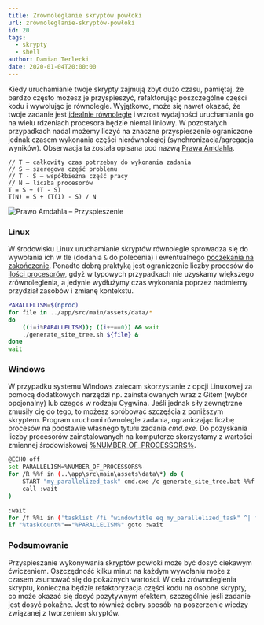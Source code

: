 ```yaml
---
title: Zrównoleglanie skryptów powłoki
url: zrównoleglanie-skryptów-powłoki
id: 20
tags:
  - skrypty
  - shell
author: Damian Terlecki
date: 2020-01-04T20:00:00
---
```


Kiedy uruchamianie twoje skrypty zajmują zbyt dużo czasu, pamiętaj, że bardzo często możesz je przyspieszyć, refaktorując poszczególne części kodu i wywołując je równolegle. Wyjątkowo, może się nawet okazać, że twoje zadanie jest [idealnie równoległe](https://en.wikipedia.org/wiki/Embarrassingly_parallel) i wzrost wydajności uruchamiania go na wielu rdzeniach procesora będzie niemal liniowy. W pozostałych przypadkach nadal możemy liczyć na znaczne przyspieszenie ograniczone jednak czasem wykonania części nierównoległej (synchronizacja/agregacja wyników). Obserwacja ta została opisana pod nazwą [Prawa Amdahla](https://pl.wikipedia.org/wiki/Prawo_Amdahla).

```
// T – całkowity czas potrzebny do wykonania zadania
// S – szeregowa część problemu
// T - S – współbieżna część pracy
// N – liczba procesorów
T = S + (T - S)
T(N) = S + (T(1) - S) / N
```

<img style="background: white" src="/img/hq/prawo-amdahla.svg" alt="Prawo Amdahla – Przyspieszenie" title="Prawo Amdahla – Przyspieszenie">


### Linux

W środowisku Linux uruchamianie skryptów równolegle sprowadza się do wywołania ich w tle (dodania `&` do polecenia) i ewentualnego [poczekania na zakończenie](http://man7.org/linux/man-pages/man2/waitid.2.html). Ponadto dobrą praktyką jest ograniczenie liczby procesów do [ilości procesorów](http://man7.org/linux/man-pages/man1/nproc.1.html), gdyż w typowych przypadkach nie uzyskamy większego zrównoleglenia, a jedynie wydłużymy czas wykonania poprzez nadmierny przydział zasobów i zmianę kontekstu.

```bash
PARALLELISM=$(nproc)
for file in ../app/src/main/assets/data/*
do
    ((i=i%PARALLELISM)); ((i++==0)) && wait
    ./generate_site_tree.sh ${file} &
done
wait
```

### Windows

W przypadku systemu Windows zalecam skorzystanie z opcji Linuxowej za pomocą dodatkowych narzędzi np. zainstalowanych wraz z Gitem (wybór opcjonalny) lub czegoś w rodzaju Cygwina. Jeśli jednak siły zewnętrzne zmusiły cię do tego, to możesz spróbować szczęścia z poniższym skryptem. Program uruchomi równolegle zadania, ograniczając liczbę procesów na podstawie własnego tytułu zadania *cmd.exe*. Do pozyskania liczby procesorów zainstalowanych na komputerze skorzystamy z wartości zmiennej środowiskowej [%NUMBER_OF_PROCESSORS%](http://environmentvariables.org/Number_Of_Processors).

```bash
@ECHO off
set PARALLELISM=%NUMBER_OF_PROCESSORS%
for /R %%f in (..\app\src\main\assets\data\*) do (
    START "my_parallelized_task" cmd.exe /c generate_site_tree.bat %%f
    call :wait
)

:wait
for /f %%i in ('tasklist /fi "windowtitle eq my_parallelized_task" ^| find /I /C "cmd.exe"') do set taskCount=%%i
if "%taskCount%"=="%PARALLELISM%" goto :wait
```
### Podsumowanie

Przyspieszanie wykonywania skryptów powłoki może być dosyć ciekawym ćwiczeniem. Oszczędność kilku minut na każdym wywołaniu może z czasem zsumować się do pokaźnych wartości. W celu zrównoleglenia skryptu, konieczna będzie refaktoryzacja części kodu na osobne skrypty, co może okazać się dosyć pozytywnym efektem, szczególnie jeśli zadanie jest dosyć pokaźne. Jest to również dobry sposób na poszerzenie wiedzy związanej z tworzeniem skryptów.